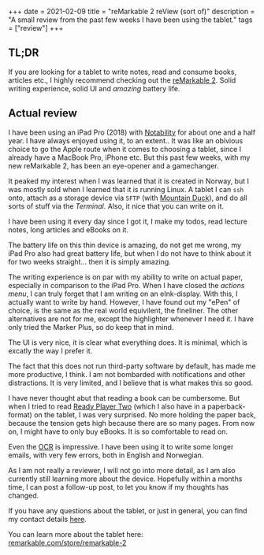 +++
date = 2021-02-09 
title = "reMarkable 2 reView (sort of)"
description = "A small review from the past few weeks I have been using the tablet."
tags = ["review"] 
+++

## TL;DR
If you are looking for a tablet to write notes, read and consume books, articles etc., I highly recommend checking out the [reMarkable 2](https://remarkable.com/store/remarkable-2). Solid writing experience, solid UI and *amazing* battery life.

## Actual review
I have been using an iPad Pro (2018) with [Notability](https://www.gingerlabs.com/) for about one and a half year. I have always enjoyed using it, to an extent.. It was like an obivious choice to go the Apple route when it comes to choosing a tablet, since I already have a MacBook Pro, iPhone etc. But this past few weeks, with my new reMarkable 2, has been an eye-opener and a gamechanger.

It peaked my interest when I was learned that it is created in Norway, but I was mostly sold when I learned that it is running Linux. A tablet I can `ssh` onto, attach as a storage device via `SFTP` (with [Mountain Duck](https://mountainduck.io/)), and do all sorts of stuff via the *Terminal*. Also, it nice that you can write on it.

I have been using it every day since I got it, I make my todos, read lecture notes, long articles and eBooks on it.

The battery life on this thin device is amazing, do not get me wrong, my iPad Pro also had great battery life, but when I do not have to think about it for two weeks straight... then it is simply amazing.

The writing experience is on par with my ability to write on actual paper, especially in comparison to the iPad Pro. When I have closed the *actions menu*, I can truly forget that I am writing on an eInk-display. With this, I actually want to write by hand. However, I have found out my "ePen" of choice, is the same as the real world equivilent, the fineliner. The other alternatives are not for me, except the highlighter whenever I need it. I have only tried the Marker Plus, so do keep
that in mind.

The UI is very nice, it is clear what everything does. It is minimal, which is excatly the way I prefer it.

The fact that this does not run third-party software by default, has made me more productive, I think. I am not bombarded with notifications and other distractions. It is very limited, and I believe that is what makes this so good.

I have never thought abut that reading a book can be cumbersome. But when I tried to read [Ready Player Two](https://en.wikipedia.org/wiki/Ready_Player_Two) (which I also have in a paperback-format) on the tablet, I was very surprised. No more holding the paper back, because the tension gets high because there are so many pages. From now on, I might have to only buy eBooks. It is so comfortable to read on.

Even the [OCR](https://en.wikipedia.org/wiki/Optical_character_recognition) is impressive. I have been using it to write some longer emails, with very few errors, both in English and Norwegian.

As I am not really a reviewer, I will not go into more detail, as I am also currently still learning more about the device. Hopefully within a months time, I can post a follow-up post, to let you know if my thoughts has changed.

If you have any questions about the tablet, or just in general, you can find my contact details [here](/contact).

You can learn more about the tablet here: [remarkable.com/store/remarkable-2](https://remarkable.com/store/remarkable-2)
